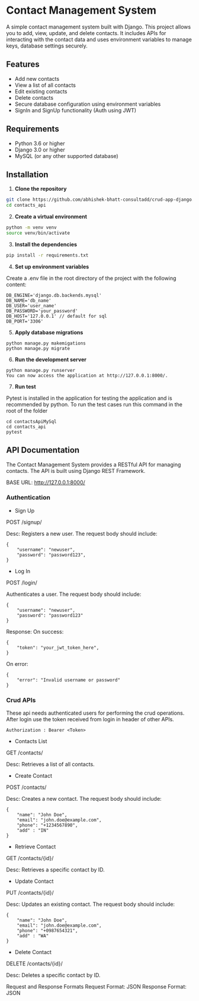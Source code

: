 # Contact Management System

A simple contact management system built with Django. This project allows you to add, view, update, and delete contacts. It includes APIs for interacting with the contact data and uses environment variables to manage keys, database settings securely.

## Features

- Add new contacts
- View a list of all contacts
- Edit existing contacts
- Delete contacts
- Secure database configuration using environment variables
- SignIn and SignUp functionality (Auth using JWT)

## Requirements

- Python 3.6 or higher
- Django 3.0 or higher
- MySQL (or any other supported database)

## Installation

1. **Clone the repository**

 ```bash
 git clone https://github.com/abhishek-bhatt-consultadd/crud-app-django.git
 cd contacts_api
```

2. **Create a virtual environment**

```bash
python -m venv venv
source venv/bin/activate 
```
3. **Install the dependencies**

```bash
pip install -r requirements.txt
```

4. **Set up environment variables**

Create a .env file in the root directory of the project with the following content:

```
DB_ENGINE='django.db.backends.mysql'
DB_NAME='db_name'
DB_USER='user_name'
DB_PASSWORD='your_password'
DB_HOST='127.0.0.1' // default for sql
DB_PORT='3306'
```

5. **Apply database migrations**

```
python manage.py makemigations
python manage.py migrate
```

6. **Run the development server**

```
python manage.py runserver
You can now access the application at http://127.0.0.1:8000/.
```
7. **Run test**

Pytest is installed in the application for testing the application and is recommended by python. To run the test cases run this command in the root of the folder

```
cd contactsApiMySql
cd contacts_api
pytest
```

## API Documentation
The Contact Management System provides a RESTful API for managing contacts. The API is built using Django REST Framework.

BASE URL: 
http://127.0.0.1:8000/

### Authentication

- Sign Up

POST /signup/

Desc: Registers a new user. The request body should include:

```
{
    "username": "newuser",
    "password": "password123",
}
```

- Log In

POST /login/

Authenticates a user. The request body should include:

```
{
    "username": "newuser",
    "password": "password123"
}
```

Response:
On success:
```
{
    "token": "your_jwt_token_here",
}
```
On error:

```
{
    "error": "Invalid username or password"
}
```

### Crud APIs

These api needs authenticated users for performing the crud operations. After login use the token received from login in header of other APIs.

```
Authorization : Bearer <Token>
```

- Contacts List

GET /contacts/

Desc: Retrieves a list of all contacts.

- Create Contact

POST /contacts/

Desc: Creates a new contact. The request body should include:

```
{
    "name": "John Doe",
    "email": "john.doe@example.com",
    "phone": "+1234567890",
    "add" : "IN"
}
```

- Retrieve Contact

GET /contacts/{id}/

Desc: Retrieves a specific contact by ID.

- Update Contact

PUT /contacts/{id}/

Desc: Updates an existing contact. The request body should include:

```
{
    "name": "John Doe",
    "email": "john.doe@example.com",
    "phone": "+0987654321",
    "add" : "WA"
}
```

- Delete Contact

DELETE /contacts/{id}/

Desc: Deletes a specific contact by ID.

Request and Response Formats
Request Format: JSON
Response Format: JSON

